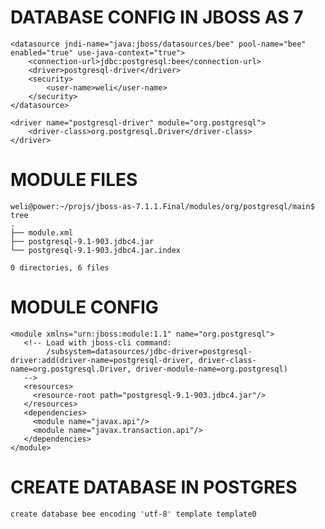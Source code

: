# DATABASE CONFIG IN JBOSS AS 7

	<datasource jndi-name="java:jboss/datasources/bee" pool-name="bee" enabled="true" use-java-context="true">
	    <connection-url>jdbc:postgresql:bee</connection-url>
	    <driver>postgresql-driver</driver>
	    <security>
	        <user-name>weli</user-name>
	    </security>
	</datasource>

	<driver name="postgresql-driver" module="org.postgresql">
	    <driver-class>org.postgresql.Driver</driver-class>
	</driver>

# MODULE FILES

	weli@power:~/projs/jboss-as-7.1.1.Final/modules/org/postgresql/main$ tree
	.
	├── module.xml
	├── postgresql-9.1-903.jdbc4.jar
	└── postgresql-9.1-903.jdbc4.jar.index

	0 directories, 6 files

# MODULE CONFIG

	<module xmlns="urn:jboss:module:1.1" name="org.postgresql">
	   <!-- Load with jboss-cli command:
	        /subsystem=datasources/jdbc-driver=postgresql-driver:add(driver-name=postgresql-driver, driver-class-name=org.postgresql.Driver, driver-module-name=org.postgresql)
	   -->
	   <resources>
	     <resource-root path="postgresql-9.1-903.jdbc4.jar"/>
	   </resources>
	   <dependencies>
	     <module name="javax.api"/>
	     <module name="javax.transaction.api"/>
	   </dependencies>
	</module>

# CREATE DATABASE IN POSTGRES

    create database bee encoding 'utf-8' template template0